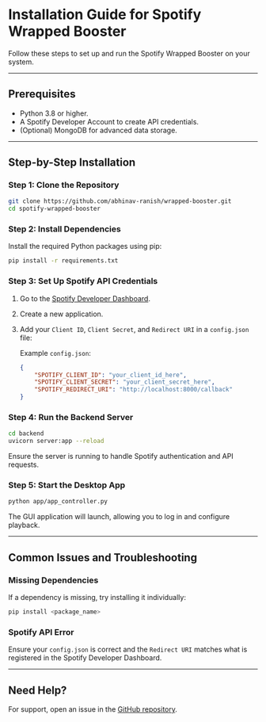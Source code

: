 # Installation Guide for Spotify Wrapped Booster

Follow these steps to set up and run the Spotify Wrapped Booster on your system.

---

## Prerequisites

- Python 3.8 or higher.
- A Spotify Developer Account to create API credentials.
- (Optional) MongoDB for advanced data storage.

---

## Step-by-Step Installation

### Step 1: Clone the Repository

```bash
git clone https://github.com/abhinav-ranish/wrapped-booster.git
cd spotify-wrapped-booster
```

### Step 2: Install Dependencies

Install the required Python packages using pip:

```bash
pip install -r requirements.txt
```

### Step 3: Set Up Spotify API Credentials

1. Go to the [Spotify Developer Dashboard](https://developer.spotify.com/dashboard).
2. Create a new application.
3. Add your `Client ID`, `Client Secret`, and `Redirect URI` in a `config.json` file:

   Example `config.json`:

   ```json
   {
       "SPOTIFY_CLIENT_ID": "your_client_id_here",
       "SPOTIFY_CLIENT_SECRET": "your_client_secret_here",
       "SPOTIFY_REDIRECT_URI": "http://localhost:8000/callback"
   }
   ```

### Step 4: Run the Backend Server

```bash
cd backend
uvicorn server:app --reload
```

Ensure the server is running to handle Spotify authentication and API requests.

### Step 5: Start the Desktop App

```bash
python app/app_controller.py
```

The GUI application will launch, allowing you to log in and configure playback.

---

## Common Issues and Troubleshooting

### Missing Dependencies

If a dependency is missing, try installing it individually:

```bash
pip install <package_name>
```

### Spotify API Error

Ensure your `config.json` is correct and the `Redirect URI` matches what is registered in the Spotify Developer Dashboard.

---

## Need Help?

For support, open an issue in the [GitHub repository](https://github.com/abhinav-ranish/wrapped-booster/issues).
```

